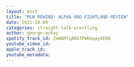 ```yaml
---
layout: post
title: "MLW REWIND! ALPHA AND FIGHTLAND REVIEW"
date: 2021-10-09
categories: straight-talk-wrestling
author: george-mckay
spotify_track_id: 2mW8MTqARXfPWKeqay0E0D
youtube_video_id: 
apple_track_id: 
youtube_metadata: 
---
```

